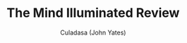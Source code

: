 ---
permalink: 	Books/the-mind-illuminated
layout: 	review
title: 	"The Mind Illuminated Review"
author: 	"Culadasa (John Yates)"
author_image: 	"Culadasa (John Yates).jpg"
author_bio: 	"Culadasa (John Yates, Ph.D.) is the director of Dharma Treasure Buddhist Sangha in Tucson, Arizona and author of The Mind Illuminated: A Complete Meditation Guide Using Buddhist Wisdom and Brain Science (Dharma Treasure Press, October 6, 2015). A meditation master with over four decades of experience in the Tibetan and Theravadin Buddhist traditions, Culadasa was ordained as an Upasaka (dedicated lay-practitioner) in 1976 and received ordination in the International Order of Buddhist ministers in Rosemead, California in December 2009."
author_bio_link: "/Authors/john-yates-culadasa"
book_title: 	"The Mind Illuminated: A Complete Meditation Guide Integrating Buddhist Wisdom and Brain Science"
book_title_short: 	"The Mind Illuminated"
book_cover_image: 	"TheMindIlluminated.jpg"
publish_date: 	October 6th 2015
number_of_pages: 	504
categories: 	[books]
first_blockquote: 	"All the mental skills needed in meditation are innate abilities we can selectively choose to cultivate."
second_blockquote: 	“Of course, it’s much harder to stay mindful when it matters most, in difficult situations. That’s why we need to intentionally practice mindfulness in everyday life, especially when it’s easy, like when you’re driving a car or eating a meal. Then, you’ll build up the skill and the “mental muscle” to stay mindful in the face of greater challenges.” 
third_blockquote: 	“Our past shapes our current perceptions and behaviors, and unresolved issues can stand in the way of peace of mind, joy, and happiness in the present.” 
skill_level_score: 	50
approach_score: 	100
outlook_score: 	15
affiliation_score: 	15
skill_level: 	beginner advanced
approach: 	practical
outlook: 	secular
affiliation: 	open
review_overview: 	["If you're looking to find the closest there is to a step by the step meditation guide,  you will be happy to learn that Upasaka Culadasa (John Yates) was able to transform years of experience meditating into exactly that. This book is divided into ten different <i>stages</i> meant to represent different milestones in the path to becoming an adept.","Full of helpfull ilustrations and excercises, this book could be said to play the part of a master tending to a disciple. The clear description of the progression facilitates collaboration between meditators and practitioners, so some thriving communities can be found online"]
skill_level_overview: 	["The Mind Illuminated serves as a fully comprehensive meditation guide and the level of detail put into it surprised even the most well-versed meditation teachers out there. Whether you're just starting out on the path or you whether you already have many hours of sits under your belt, this book is sure to have something  fo erveryone.","The book starts with a chapter covering something most people struggle with: how to establish a daily practice. As with every other talent, an maybe even more so with meditation, progress will happen earlier if you're comitted to sitting every day. The author encourages starting small, meditating a couple of minutes a day is all you need at this point because you're only trying to form a habit","On the other side of the spectrum, the final chapters deal with attaining deep levels of absorption and ultimately, awakening. In order to do so, a mix of both <i>Samatha</i> and <i>Vipassana</i> practices are discussed."]
approach_overview: 	["When it comes to approach, the book manages to structure the teachings orderly by using the ten stages and setting precisely detailed milestones, such as: <i>Gross distractions no longer push the breath into the background, and breath sensation don't fade or become distorted due to strong dullness</i>. Terms such as <b>gross distractions</b> and <b> strong dullness</b> are also defined accurately an at lenght so you as a reader succeed to know when to follow one instruction or other.","As advertised in the title, this book will work as a practical guide and covers techniques as varying as Metta meditation to Walking meditation, but the main approach relies on developing strong attention and awareness and cultivating a calm stable mind."]
outlook_overview: 	["As you would expect from the pencil of a Ph.D. who became Upasaka, or dedicated lay-practitioner, the book balances neuroscience, philosophy, and buddhist teachings without pushing a specific agenda too much."]
affiliation_overview: ["It could be argued that Culadasa is a teacher and the head of a Buddhist Shanga himself and so this book should be categorized as sectarian, but the instructions themselves are provided free of any kind spiritual baggage and plain english is used whenever possible."]
techniques: 	[mindfulness, vipassana, samatha, walking meditation, awareness, anapanasati]
conclusion: 	["The Mind Illuminated joins the rank of great classics bringing to the fore a path that feels surprisingly accessible. If you want to connect on a more spiritual level, We'd recommend you to take a look at <a href='/Books/TheHeartOfTheBuddhasTeaching'>The Heart of the Buddha's Teaching</a> instead."]
amazon_affiliate_link: 	https://amzn.to/2HexYha
goodreads_link: 	"https://www.goodreads.com/book/show/25942786-the-mind-illuminated"
---